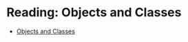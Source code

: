 # Reading: Objects and Classes

- [Objects and Classes](https://cf-courses-data.s3.us.cloud-object-storage.appdomain.cloud/IBMDeveloperSkillsNetwork-PY0101EN-SkillsNetwork/labs/classes_and_object_Reading.md.html?origin=www.coursera.org)